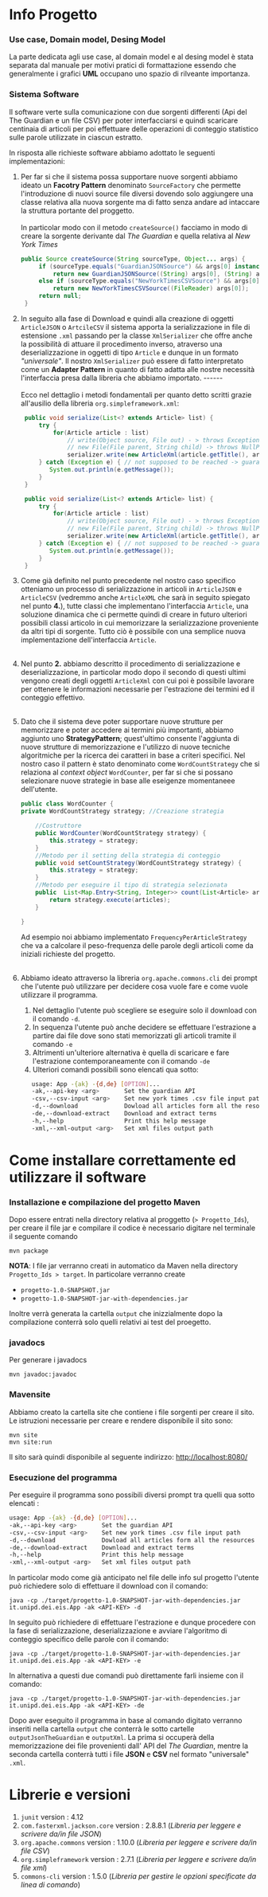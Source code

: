 # Info Progetto
### Use case, Domain model, Desing Model
La parte dedicata agli use case, al domain model e al desing model è stata separata dal manuale per motivi pratici di formattazione essendo che generalmente i grafici __UML__ occupano uno spazio di rilveante importanza.

### Sistema Software
Il software verte sulla comunicazione con due sorgenti differenti (Api del The Guardian e un file CSV) per poter interfacciarsi e quindi scaricare
centinaia di articoli per poi effettuare delle operazioni di conteggio statistico sulle parole
utilizzate in ciascun estratto.

In risposta alle richieste software abbiamo adottato le seguenti implementazioni:

1. Per far si che il sistema possa supportare nuove sorgenti abbiamo ideato un __Facotry Pattern__ denominato `SourceFactory` che permette l'introduzione di nuovi source file diversi dovendo solo aggiungere una classe relativa alla nuova sorgente ma di fatto senza andare ad intaccare la struttura portante del proggetto.
   <br></br>
   In particolar modo con il metodo `createSource()` facciamo in modo di creare la sorgente derivante dal _The Guardian_ e quella relativa al _New York Times_
   ```java
   public Source createSource(String sourceType, Object... args) {
        if (sourceType.equals("GuardianJSONSource") && args[0] instanceof String && args[1] instanceof String)
            return new GuardianJSONSource((String) args[0], (String) args[1]);
        else if (sourceType.equals("NewYorkTimesCSVSource") && args[0] instanceof FileReader)
            return new NewYorkTimesCSVSource((FileReader) args[0]);
        return null;
    }
   ```
2. In seguito alla fase di Download e quindi alla creazione di oggetti `ArticleJSON` o `ArtcileCSV` il sistema apporta la serializzazione in file di estensione `.xml` passando per la classe `XmlSerializer` che offre anche la possibilità di attuare il procedimento inverso, atraverso una deserializzazione in oggetti di tipo `Article` e dunque in un formato _"universale"_. Il nostro `XmlSerializer` può essere di fatto interpretato come un __Adapter Pattern__ in quanto di fatto adatta alle nostre necessità l'interfaccia presa dalla libreria che abbiamo importato. ------
   <br></br>
   Ecco nel dettaglio i metodi fondamentali per quanto detto scritti grazie all'ausilio della libreria `org.simpleframework.xml`:

   ```java
    public void serialize(List<? extends Article> list) {
        try {
            for(Article article : list)
                // write(Object source, File out) - > throws Exception if the schema(source) for the object is not valid
                // new File(File parent, String child) -> throws NullPointerException if child is null
                serializer.write(new ArticleXml(article.getTitle(), article.getBody()), new File(this.directory, productionCount++ + ".xml"));
        } catch (Exception e) { // not supposed to be reached -> guaranteed safe operation before
           System.out.println(e.getMessage());
        }
    }
   ```
   ```java
    public void serialize(List<? extends Article> list) {
        try {
            for(Article article : list)
                // write(Object source, File out) - > throws Exception if the schema(source) for the object is not valid
                // new File(File parent, String child) -> throws NullPointerException if child is null
                serializer.write(new ArticleXml(article.getTitle(), article.getBody()), new File(this.directory, productionCount++ + ".xml"));
        } catch (Exception e) { // not supposed to be reached -> guaranteed safe operation before
           System.out.println(e.getMessage());
        }
    }  
   ```
3.  Come già definito nel punto precedente nel nostro caso specifico otteniamo un processo di serializzazione in articoli in `ArticleJSON` e `ArticleCSV` (vedremmo anche `ArticleXML` che sarà in seguito spiegato  nel punto __4.__), tutte classi che implementano l'interfaccia `Article`, una soluzione dinamica che ci permette quindi di creare in futuro ulteriori possibili classi articolo in cui memorizzare la serializzazione proveniente da altri tipi di sorgente. Tutto ciò è possibile con una semplice nuova implementazione dell'interfaccia `Article`.
    <br></br>
4. Nel punto __2.__ abbiamo descritto il procedimento di serializzazione e deserializzazione, in particolar modo dopo il secondo di questi ultimi vengono creati degli oggetti `ArticleXml` con cui poi è possibile lavorare per ottenere le informazioni necessarie per l'estrazione dei termini ed il conteggio effettivo.
   <br></br>
5. Dato che il sistema deve poter supportare nuove strutture per memorizzare e poter accedere ai termini più importanti, abbiamo aggiunto uno __StrategyPattern__; quest'ultimo consente l'aggiunta di nuove strutture di memorizzazione e l'utilizzo di nuove tecniche algoritmiche per la ricerca dei caratteri in base a criteri specifici. Nel nostro caso il pattern è stato denominato come `WordCountStrategy` che si relaziona al _context object_ `WordCounter`, per far si che si possano selezionare nuove strategie in base alle eseigenze momentaneee dell'utente.
   ```java   
   public class WordCounter {
   private WordCountStrategy strategy; //Creazione strategia
   
       //Costruttore
       public WordCounter(WordCountStrategy strategy) {
           this.strategy = strategy;
       }
       //Metodo per il setting della strategia di conteggio
       public void setCountStrategy(WordCountStrategy strategy) {
           this.strategy = strategy;
       }
       //Metodo per eseguire il tipo di strategia selezionata
       public  List<Map.Entry<String, Integer>> count(List<Article> articles) {
           return strategy.execute(articles);
       }
   
   }
   ```
   Ad esempio noi abbiamo implementato `FrequencyPerArticleStrategy` che va a calcolare il peso-frequenza delle parole degli articoli come da iniziali richieste del progetto.
   <br></br>
6. Abbiamo ideato attraverso la libreria `org.apache.commons.cli` dei prompt che l'utente può utilizzare per decidere cosa vuole fare e come vuole utilizzare il programma.

   1. Nel dettaglio l'utente può scegliere se eseguire solo il download con il comando `-d`.
   2. In sequenza l'utente può anche decidere se effettuare l'estrazione a partire dai file dove sono stati memorizzati gli articoli tramite il comando `-e`
   3. Altrimenti un'ulteriore alternativa è quella di scaricare e fare l'estrazione contemporaneamente con il comando `-de`
   4. Ulteriori comandi possibili sono elencati qua sotto:

   ```bash 
      usage: App -{ak} -{d,de} [OPTION]...
      -ak,--api-key <arg>       Set the guardian API
      -csv,--csv-input <arg>    Set new york times .csv file input path
      -d,--download             Dowload all articles form all the resources
      -de,--download-extract    Download and extract terms
      -h,--help                 Print this help message
      -xml,--xml-output <arg>   Set xml files output path
   ```  
# Come installare correttamente ed utilizzare il software

### Installazione e compilazione del progetto Maven
Dopo essere entrati nella directory relativa al proggetto (`> Progetto_Ids`), per creare il file jar e compilare il codice è necessario digitare nel terminale il seguente comando
```terminal
mvn package
```
__NOTA__: I file jar verranno creati in automatico da Maven nella directory `Progetto_Ids > target`.
In particolare verranno create
- `progetto-1.0-SNAPSHOT.jar`
- `progetto-1.0-SNAPSHOT-jar-with-dependencies.jar`

Inoltre verrà generata la cartella `output` che inizzialmente dopo la compilazione conterrà solo quelli relativi ai test del proegetto.
### javadocs
Per generare i javadocs

    mvn javadoc:javadoc
### Mavensite
Abbiamo creato la cartella site che contiene i file sorgenti per creare il sito.
Le istruzioni necessarie per creare e rendere disponibile il sito sono:

    mvn site
    mvn site:run

Il sito sarà quindi disponibile al seguente indirizzo: [http://localhost:8080/](http://localhost:8080/)
### Esecuzione del programma
Per eseguire il programma sono possibili diversi prompt tra quelli qua sotto elencati :
```bash
usage: App -{ak} -{d,de} [OPTION]...
-ak,--api-key <arg>       Set the guardian API
-csv,--csv-input <arg>    Set new york times .csv file input path
-d,--download             Dowload all articles form all the resources
-de,--download-extract    Download and extract terms
-h,--help                 Print this help message
-xml,--xml-output <arg>   Set xml files output path
```
In particolar modo come già anticipato nel file delle info sul progetto l'utente può richiedere solo di effettuare il download con il comando:
```terminal
java -cp ./target/progetto-1.0-SNAPSHOT-jar-with-dependencies.jar it.unipd.dei.eis.App -ak <API-KEY> -d
```
In seguito può richiedere di effettuare l'estrazione e dunque procedere con la fase di serializzazione, deserializzazione e avviare l'algoritmo di conteggio specifico delle parole con il comando:
```terminal
java -cp ./target/progetto-1.0-SNAPSHOT-jar-with-dependencies.jar it.unipd.dei.eis.App -ak <API-KEY> -e
```
In alternativa a questi due comandi può direttamente farli insieme con il comando:
```terminal
java -cp ./target/progetto-1.0-SNAPSHOT-jar-with-dependencies.jar it.unipd.dei.eis.App -ak <API-KEY> -de
```
Dopo aver eseguito il programma in base al comando digitato verranno inseriti nella cartella `output` che conterrà le sotto cartelle
`outputJsonTheGuardian` e `outputXml`. La prima si occuperà della memorizzazione dei file provenienti dall' API del _The Guardian_, mentre la seconda cartella conterrà tutti i file __JSON__ e __CSV__ nel formato "universale" `.xml`.
# Librerie e versioni

1. `junit` version : 4.12
2. `com.fasterxml.jackson.core` version :  2.8.8.1 (_Libreria per leggere e scrivere da/in file JSON_)
3. `org.apache.commons` version : 1.10.0 (_Libreria per leggere e scrivere da/in file CSV_)
4. `org.simpleframework` version : 2.7.1 (_Libreria per leggere e scrivere da/in file xml_)
5. `commons-cli` version : 1.5.0 (_Libreria per gestire le opzioni specificate da linea di comando_)